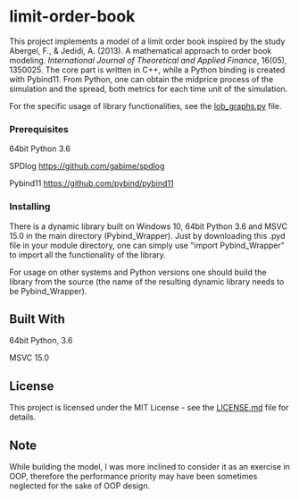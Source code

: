 # limit-order-book

This project implements a model of a limit order book inspired by the study Abergel, F., & Jedidi, A. (2013). 
A mathematical approach to order book modeling. *International Journal of Theoretical and Applied Finance*, 16(05), 1350025.
The core part is written in C++, while a Python binding is created with Pybind11. From Python, one can obtain the midprice 
process of the simulation and the spread, both metrics for each time unit of the simulation.

For the specific usage of library functionalities, see the [lob_graphs.py](https://github.com/ragoragino/limit-order-book/tree/master/limit-order-book/lob_graphs.py) file.

### Prerequisites

64bit Python 3.6

SPDlog https://github.com/gabime/spdlog

Pybind11 https://github.com/pybind/pybind11

### Installing

There is a dynamic library built on Windows 10, 64bit Python 3.6 and MSVC 15.0 in the main directory (Pybind_Wrapper). 
Just by downloading this .pyd file in your module directory, one can simply use "import Pybind_Wrapper" to import all the functionality of the library.

For usage on other systems and Python versions one should build the library from the source (the name of the resulting dynamic library needs to be Pybind_Wrapper).

## Built With

64bit Python, 3.6

MSVC 15.0

## License

This project is licensed under the MIT License - see the [LICENSE.md](LICENSE.md) file for details.

## Note
While building the model, I was more inclined to consider it as an exercise in OOP, 
therefore the performance priority may have been sometimes neglected for the sake of OOP design.